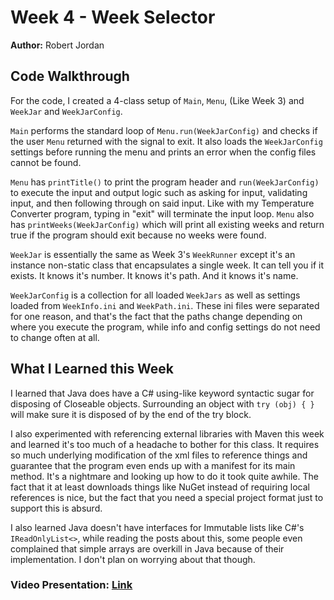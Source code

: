 # Week 4 - Week Selector

**Author:** Robert Jordan

## Code Walkthrough

For the code, I created a 4-class setup of `Main`, `Menu`, (Like Week 3) and `WeekJar` and `WeekJarConfig`.

`Main` performs the standard loop of `Menu.run(WeekJarConfig)` and checks if the user `Menu` returned with the signal to exit. It also loads the `WeekJarConfig` settings before running the menu and prints an error when the config files cannot be found.

`Menu` has `printTitle()` to print the program header and `run(WeekJarConfig)` to execute the input and output logic such as asking for input, validating input, and then following through on said input. Like with my Temperature Converter program, typing in "exit" will terminate the input loop. `Menu` also has `printWeeks(WeekJarConfig)` which will print all existing weeks and return true if the program should exit because no weeks were found.

`WeekJar` is essentially the same as Week 3's `WeekRunner` except it's an instance non-static class that encapsulates a single week. It can tell you if it exists. It knows it's number. It knows it's path. And it knows it's name.

`WeekJarConfig` is a collection for all loaded `WeekJars` as well as settings loaded from `WeekInfo.ini` and `WeekPath.ini`. These ini files were separated for one reason, and that's the fact that the paths change depending on where you execute the program, while info and config settings do not need to change often at all.

## What I Learned this Week

I learned that Java does have a C# using-like keyword syntactic sugar for disposing of Closeable objects. Surrounding an object with `try (obj) { }` will make sure it is disposed of by the end of the try block.

I also experimented with referencing external libraries with Maven this week and learned it's too much of a headache to bother for this class. It requires so much underlying modification of the xml files to reference things and guarantee that the program even ends up with a manifest for its main method. It's a nightmare and looking up how to do it took quite awhile. The fact that it at least downloads things like NuGet instead of requiring local references is nice, but the fact that you need a special project format just to support this is absurd.

I also learned Java doesn't have interfaces for Immutable lists like C#'s `IReadOnlyList<>`, while reading the posts about this, some people even complained that simple arrays are overkill in Java because of their implementation. I don't plan on worrying about that though.

### Video Presentation: [Link](https://www.youtube.com/watch?v=6Jg87jOCPtA)